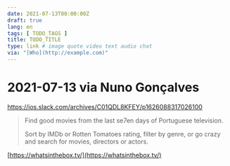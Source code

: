 ```yaml
---
date: 2021-07-13T00:00:00Z
draft: true
lang: en
tags: [ TODO_TAGS ]
title: TODO_TITLE
type: link # image quote video text audio chat
via: "[Who](http://example.com)"
---
```



# 2021-07-13 via Nuno Gonçalves
https://ios.slack.com/archives/C01QDL8KFEY/p1626088317026100

> Find good movies from the last se7en days of Portuguese television.
>
> Sort by IMDb or Rotten Tomatoes rating, filter by genre, or go crazy and search for movies, directors or actors.

[https://whatsinthebox.tv/](https://whatsinthebox.tv/)

